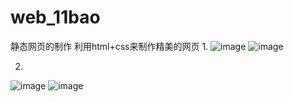 # web_11bao

静态网页的制作
利用html+css来制作精美的网页
1.
![image](https://github.com/lsy110/2023-web-Static-web-pages/assets/74342944/b1a4ba62-2d16-4f63-bb6e-585acc9f9e6b)
![image](https://github.com/lsy110/2023-web-Static-web-pages/assets/74342944/5092a6bd-70f6-4a96-99cb-b0bfe405de52)

2.
![image](https://github.com/lsy110/2023-web-Static-web-pages/assets/74342944/d3908115-4b24-465b-a3d9-c7ba07b41a0e)
![image](https://github.com/lsy110/2023-web-Static-web-pages/assets/74342944/79964587-8a20-4b81-bfae-3c6f8fc5c5da)



